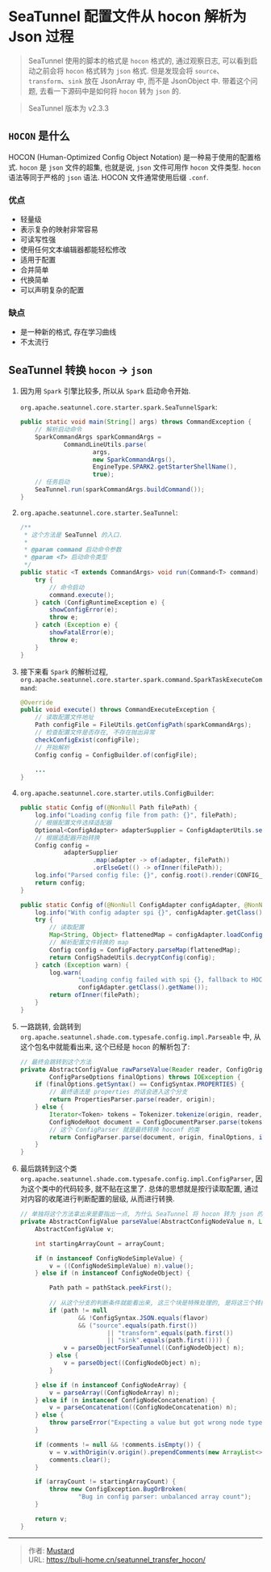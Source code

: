 # SeaTunnel 配置文件从 hocon 解析为 Json 过程


<!--more-->



> SeaTunnel 使用的脚本的格式是 `hocon` 格式的, 通过观察日志, 可以看到启动之前会将 `hocon` 格式转为 `json` 格式. 但是发现会将 `source`、`transform`、`sink` 放在 JsonArray 中, 而不是 JsonObject 中. 带着这个问题, 去看一下源码中是如何将 `hocon` 转为 `json` 的. 

> SeaTunnel 版本为 v2.3.3

## `HOCON` 是什么

HOCON (Human-Optimized Config Object Notation) 是一种易于使用的配置格式. `hocon` 是 `json` 文件的超集, 也就是说, `json` 文件可用作 `hocon` 文件类型. `hocon` 语法等同于严格的 `json` 语法. HOCON 文件通常使用后缀 `.conf`. 

### 优点

* 轻量级
* 表示复杂的映射非常容易
* 可读写性强
* 使用任何文本编辑器都能轻松修改
* 适用于配置
* 合并简单
* 代换简单
* 可以声明复杂的配置

### 缺点

* 是一种新的格式, 存在学习曲线
* 不太流行


## SeaTunnel 转换 `hocon` -> `json`

1. 因为用 `Spark` 引擎比较多, 所以从 `Spark` 启动命令开始. 

	`org.apache.seatunnel.core.starter.spark.SeaTunnelSpark`: 
	```java
	public static void main(String[] args) throws CommandException {
		// 解析启动命令
		SparkCommandArgs sparkCommandArgs =
				CommandLineUtils.parse(
						args,
						new SparkCommandArgs(),
						EngineType.SPARK2.getStarterShellName(),
						true);
		// 任务启动
		SeaTunnel.run(sparkCommandArgs.buildCommand());
	}
	```

2. `org.apache.seatunnel.core.starter.SeaTunnel`: 
	```java
	/**
	 * 这个方法是 SeaTunnel 的入口.
	 *
	 * @param command 启动命令参数
	 * @param <T> 启动命令类型
	 */
	public static <T extends CommandArgs> void run(Command<T> command) throws CommandException {
		try {
			// 命令启动
			command.execute();
		} catch (ConfigRuntimeException e) {
			showConfigError(e);
			throw e;
		} catch (Exception e) {
			showFatalError(e);
			throw e;
		}
	}
	```

3. 接下来看 `Spark` 的解析过程, `org.apache.seatunnel.core.starter.spark.command.SparkTaskExecuteCommand`: 
	```java
	@Override
	public void execute() throws CommandExecuteException {
		// 读取配置文件地址
		Path configFile = FileUtils.getConfigPath(sparkCommandArgs);
		// 检查配置文件是否存在, 不存在抛出异常
		checkConfigExist(configFile);
		// 开始解析
		Config config = ConfigBuilder.of(configFile);
		
		...
	}
	```
	
4. `org.apache.seatunnel.core.starter.utils.ConfigBuilder`:
	```java
	public static Config of(@NonNull Path filePath) {
		log.info("Loading config file from path: {}", filePath);
		// 根据配置文件选择适配器
		Optional<ConfigAdapter> adapterSupplier = ConfigAdapterUtils.selectAdapter(filePath);
		// 根据适配器开始转换
		Config config =
				adapterSupplier
						.map(adapter -> of(adapter, filePath))
						.orElseGet(() -> ofInner(filePath));
		log.info("Parsed config file: {}", config.root().render(CONFIG_RENDER_OPTIONS));
		return config;
	}
	
	public static Config of(@NonNull ConfigAdapter configAdapter, @NonNull Path filePath) {
		log.info("With config adapter spi {}", configAdapter.getClass().getName());
		try {
			// 读取配置
			Map<String, Object> flattenedMap = configAdapter.loadConfig(filePath);
			// 解析配置文件转换的 map
			Config config = ConfigFactory.parseMap(flattenedMap);
			return ConfigShadeUtils.decryptConfig(config);
		} catch (Exception warn) {
			log.warn(
					"Loading config failed with spi {}, fallback to HOCON loader.",
					configAdapter.getClass().getName());
			return ofInner(filePath);
		}
	}
	```
	
5. 一路跳转, 会跳转到 `org.apache.seatunnel.shade.com.typesafe.config.impl.Parseable` 中, 从这个包名中就能看出来, 这个已经是 `hocon` 的解析包了: 
	```java
	// 最终会跳转到这个方法
	private AbstractConfigValue rawParseValue(Reader reader, ConfigOrigin origin,
			ConfigParseOptions finalOptions) throws IOException {
		if (finalOptions.getSyntax() == ConfigSyntax.PROPERTIES) {
			// 最终语法是 properties 的话会进入这个分支
			return PropertiesParser.parse(reader, origin);
		} else {
			Iterator<Token> tokens = Tokenizer.tokenize(origin, reader, finalOptions.getSyntax());
			ConfigNodeRoot document = ConfigDocumentParser.parse(tokens, origin, finalOptions);
			// 这个 ConfigParser 就是最终转换 hoconf 的类
			return ConfigParser.parse(document, origin, finalOptions, includeContext());
		}
	}	
	```
	
6. 最后跳转到这个类 `org.apache.seatunnel.shade.com.typesafe.config.impl.ConfigParser`, 因为这个类中的代码较多, 就不贴在这里了. 总体的思想就是按行读取配置, 通过对内容的收尾进行判断配置的层级, 从而进行转换. 
	``` java
	// 单独将这个方法拿出来是要指出一点, 为什么 SeaTunnel 将 hocon 转为 json 的时候, source、transform、sink 这三个模块是数组类型, 而不是对象. 如果用通用的 hocon 转 json 方法, 那么不能实现 SeaTunnel 的多源. 
	private AbstractConfigValue parseValue(AbstractConfigNodeValue n, List<String> comments) {
		AbstractConfigValue v;
	
		int startingArrayCount = arrayCount;
	
		if (n instanceof ConfigNodeSimpleValue) {
			v = ((ConfigNodeSimpleValue) n).value();
		} else if (n instanceof ConfigNodeObject) {
	
			Path path = pathStack.peekFirst();
			
			// 从这个分支的判断条件就能看出来, 这三个块是特殊处理的, 是将这三个转换为数组而不是对象
			if (path != null
					&& !ConfigSyntax.JSON.equals(flavor)
					&& ("source".equals(path.first())
							|| "transform".equals(path.first())
							|| "sink".equals(path.first()))) {
				v = parseObjectForSeaTunnel((ConfigNodeObject) n);
			} else {
				v = parseObject((ConfigNodeObject) n);
			}
	
		} else if (n instanceof ConfigNodeArray) {
			v = parseArray((ConfigNodeArray) n);
		} else if (n instanceof ConfigNodeConcatenation) {
			v = parseConcatenation((ConfigNodeConcatenation) n);
		} else {
			throw parseError("Expecting a value but got wrong node type: " + n.getClass());
		}
	
		if (comments != null && !comments.isEmpty()) {
			v = v.withOrigin(v.origin().prependComments(new ArrayList<>(comments)));
			comments.clear();
		}
	
		if (arrayCount != startingArrayCount) {
			throw new ConfigException.BugOrBroken(
					"Bug in config parser: unbalanced array count");
		}
	
		return v;
	}	
	```


---

> 作者: [Mustard](https://github.com/immustard)  
> URL: https://buli-home.cn/seatunnel_transfer_hocon/  

